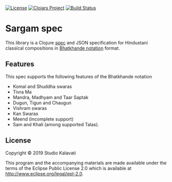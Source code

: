 [![License](https://img.shields.io/badge/License-Apache%202.0-blue.svg)](https://opensource.org/licenses/Apache-2.0) [![Clojars Project](https://img.shields.io/clojars/v/studiokalavati/sargam-spec.svg)](https://clojars.org/studiokalavati/sargam-spec) [![Build Status](https://travis-ci.com/Studio-kalavati/sargam-spec.svg?branch=master)](https://travis-ci.com/Studio-kalavati/sargam-spec)

# Sargam spec

This library is a Clojure [spec](https://clojure.org/guides/spec) and JSON specification for Hindustani classical compositions in [Bhatkhande notation](http://www.swarsaptak.com/blog/blog-12/bhatkhande-swarlipi-or-notation-system) format. 

## Features

This spec supports the following features of the Bhatkhande notation

* Komal and Shuddha swaras
* Tivra Ma
* Mandra, Madhyam and Taar Saptak
* Dugun, Tigun and Chaugun 
* Vishram swaras
* Kan Swaras
* Meend (incomplete support)
* Sam and Khali (among supported Talas).


## License

Copyright © 2019 Studio Kalavati

This program and the accompanying materials are made available under the
terms of the Eclipse Public License 2.0 which is available at
http://www.eclipse.org/legal/epl-2.0.
